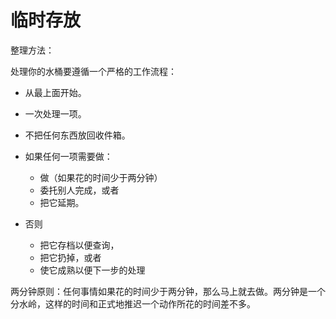 # 临时存放

整理方法：

处理你的水桶要遵循一个严格的工作流程：

- 从最上面开始。
- 一次处理一项。
- 不把任何东西放回收件箱。
- 如果任何一项需要做：
  - 做（如果花的时间少于两分钟）
  - 委托别人完成，或者
  - 把它延期。

- 否则
  - 把它存档以便查询，
  - 把它扔掉，或者
  - 使它成熟以便下一步的处理

两分钟原则：任何事情如果花的时间少于两分钟，那么马上就去做。两分钟是一个分水岭，这样的时间和正式地推迟一个动作所花的时间差不多。





